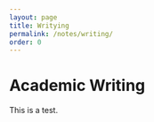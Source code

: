 ```yaml
---
layout: page
title: Writying
permalink: /notes/writing/
order: 0
---
```


# Academic Writing

This is a test.
